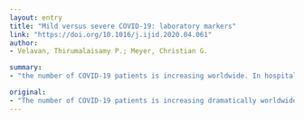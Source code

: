 ```yaml
---
layout: entry
title: "Mild versus severe COVID-19: laboratory markers"
link: "https://doi.org/10.1016/j.ijid.2020.04.061"
author:
- Velavan, Thirumalaisamy P.; Meyer, Christian G.

summary:
- "the number of COVID-19 patients is increasing worldwide. In hospitalized patients, clinicians should consider low lymphocyte count as well as serum levels of CRP, D-dimers, ferritin and IL-6. The more several or all of these parameters are altered, the more likely it will be that the course of the disease will be unfavourable. Several laboratory parameters may facilitate the assessment of disease severity."

original:
- "The number of COVID-19 patients is increasing dramatically worldwide and treatment in intensive care units (ICU) has become a major challenge, the early recognition of severe forms of is absolutely essential for timely triaging of patients. While the clinical status, in particular Peripheral oxygen saturation (SpO2) levels and concurrent comorbidities of COVID-19 patients largely determines the need of their admittance to ICUs, several laboratory parameters may facilitate the assessment of disease severity. In hospitalized patients, clinicians should consider low lymphocyte count as well as the serum levels of CRP, D-dimers, ferritin and IL-6 which may be used in risk stratification to predict severe and fatal COVID-19. The more several or all of these parameters are altered, the more likely it is that the course of the disease will be unfavourable."
---
```


